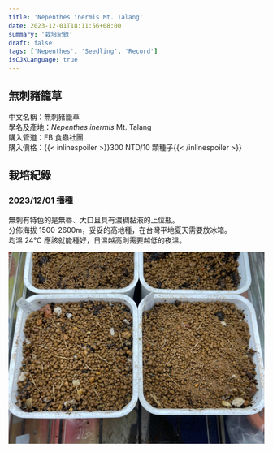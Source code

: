 ```yaml
---
title: 'Nepenthes inermis Mt. Talang'
date: 2023-12-01T18:11:56+08:00
summary: '栽培紀錄'
draft: false
tags: ['Nepenthes', 'Seedling', 'Record']
isCJKLanguage: true
---
```


## 無刺豬籠草

中文名稱：無刺豬籠草  
學名及產地：*Nepenthes inermis* Mt. Talang  
購入管道：FB 食蟲社團  
購入價格：{{< inlinespoiler >}}300 NTD/10 顆種子{{< /inlinespoiler >}}  

## 栽培紀錄

### 2023/12/01 播種

無刺有特色的是無唇、大口且具有濃稠黏液的上位瓶。  
分佈海拔 1500-2600m，妥妥的高地種，在台灣平地夏天需要放冰箱。  
均溫 24℃ 應該就能種好，日溫越高則需要越低的夜溫。  

![2023-12-01](./images/2023-12-01.jpg)
